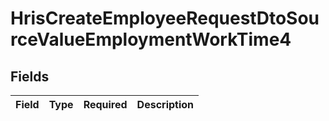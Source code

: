 # HrisCreateEmployeeRequestDtoSourceValueEmploymentWorkTime4


## Fields

| Field       | Type        | Required    | Description |
| ----------- | ----------- | ----------- | ----------- |